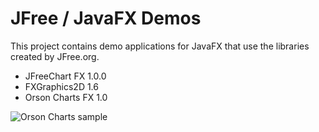 # JFree / JavaFX Demos 
This project contains demo applications for JavaFX that use the libraries created by JFree.org.

* JFreeChart FX 1.0.0
* FXGraphics2D 1.6
* Orson Charts FX 1.0

![Orson Charts sample](http://www.object-refinery.com/orsoncharts/images/orsoncharts_fx.png)
